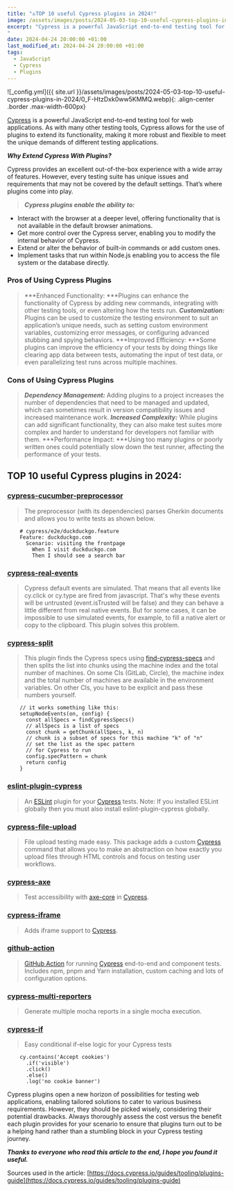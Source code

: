 ```yaml
---
title: "🔝TOP 10 useful Cypress plugins in 2024!"
image: /assets/images/posts/2024-05-03-top-10-useful-cypress-plugins-in-2024
excerpt: "Cypress is a powerful JavaScript end-to-end testing tool for web applications. As with many other testing tools, Cypress allows for the use of plugins to extend its functionality, making it more robust and flexible to meet the unique demands of different testing applications...
"
date: 2024-04-24 20:00:00 +01:00
last_modified_at: 2024-04-24 20:00:00 +01:00
tags:
  - JavaScript
  - Cypress
  - Plugins
---
```


![_config.yml]({{ site.url }}/assets/images/posts/2024-05-03-top-10-useful-cypress-plugins-in-2024/0_F-HtzDxk0ww5KMMQ.webp){: .align-center .border .max-width-600px}

[Cypress](https://www.cypress.io/) is a powerful JavaScript end-to-end testing tool for web applications. As with many other testing tools, Cypress allows for the use of plugins to extend its functionality, making it more robust and flexible to meet the unique demands of different testing applications.

***Why Extend Cypress With Plugins?***

Cypress provides an excellent out-of-the-box experience with a wide array of features. However, every testing suite has unique issues and requirements that may not be covered by the default settings. That’s where plugins come into play.
> ***Cypress plugins enable the ability to:***
- Interact with the browser at a deeper level, offering functionality that is not available in the default browser animations.
- Get more control over the Cypress server, enabling you to modify the internal behavior of Cypress.
- Extend or alter the behavior of built-in commands or add custom ones.
- Implement tasks that run within Node.js enabling you to access the file system or the database directly.

### Pros of Using Cypress Plugins
> ***Enhanced Functionality: ***Plugins can enhance the functionality of Cypress by adding new commands, integrating with other testing tools, or even altering how the tests run.
> ***Customization:*** Plugins can be used to customize the testing environment to suit an application’s unique needs, such as setting custom environment variables, customizing error messages, or configuring advanced stubbing and spying behaviors.
> ***Improved Efficiency: ***Some plugins can improve the efficiency of your tests by doing things like clearing app data between tests, automating the input of test data, or even parallelizing test runs across multiple machines.

### Cons of Using Cypress Plugins
> ***Dependency Management:*** Adding plugins to a project increases the number of dependencies that need to be managed and updated, which can sometimes result in version compatibility issues and increased maintenance work.
> ***Increased Complexity:*** While plugins can add significant functionality, they can also make test suites more complex and harder to understand for developers not familiar with them.
> ***Performance Impact: ***Using too many plugins or poorly written ones could potentially slow down the test runner, affecting the performance of your tests.

## TOP 10 useful Cypress plugins in 2024:

### [cypress-cucumber-preprocessor](https://github.com/badeball/cypress-cucumber-preprocessor)
> The preprocessor (with its dependencies) parses Gherkin documents and allows you to write tests as shown below.

```
    # cypress/e2e/duckduckgo.feature
    Feature: duckduckgo.com
      Scenario: visiting the frontpage
        When I visit duckduckgo.com
        Then I should see a search bar
```

### [cypress-real-events](https://github.com/dmtrKovalenko/cypress-real-events)
> Cypress default events are simulated. That means that all events like cy.click or cy.type are fired from javascript. That's why these events will be untrusted (event.isTrusted will be false) and they can behave a little different from real native events. But for some cases, it can be impossible to use simulated events, for example, to fill a native alert or copy to the clipboard. This plugin solves this problem.

### [cypress-split](https://github.com/bahmutov/cypress-split)
> This plugin finds the Cypress specs using [find-cypress-specs](https://github.com/bahmutov/find-cypress-specs) and then splits the list into chunks using the machine index and the total number of machines. On some CIs (GitLab, Circle), the machine index and the total number of machines are available in the environment variables. On other CIs, you have to be explicit and pass these numbers yourself.

```
    // it works something like this:
    setupNodeEvents(on, config) {
      const allSpecs = findCypressSpecs()
      // allSpecs is a list of specs
      const chunk = getChunk(allSpecs, k, n)
      // chunk is a subset of specs for this machine "k" of "n"
      // set the list as the spec pattern
      // for Cypress to run
      config.specPattern = chunk
      return config
    }
```

### [eslint-plugin-cypress](https://github.com/cypress-io/eslint-plugin-cypress#readme)
> An [ESLint](https://eslint.org/) plugin for your [Cypress](https://cypress.io/) tests.
Note: If you installed ESLint globally then you must also install eslint-plugin-cypress globally.

### [cypress-file-upload](https://github.com/abramenal/cypress-file-upload#readme)
> File upload testing made easy.
This package adds a custom [Cypress](https://cypress.io/) command that allows you to make an abstraction on how exactly you upload files through HTML controls and focus on testing user workflows.

### [cypress-axe](https://github.com/component-driven/cypress-axe)
> Test accessibility with [axe-core](https://github.com/dequelabs/axe-core) in [Cypress](https://cypress.io/).

### [cypress-iframe](https://gitlab.com/kgroat/cypress-iframe#readme)
> Adds iframe support to [Cypress](https://www.cypress.io/).

### [github-action](https://github.com/cypress-io/github-action)
> [GitHub Action](https://docs.github.com/en/actions) for running [Cypress](https://www.cypress.io/) end-to-end and component tests. Includes npm, pnpm and Yarn installation, custom caching and lots of configuration options.

### [cypress-multi-reporters](https://github.com/YOU54F/cypress-plugins/tree/master/cypress-multi-reporters)
> Generate multiple mocha reports in a single mocha execution.

### [cypress-if](https://github.com/bahmutov/cypress-if#readme)
> Easy conditional if-else logic for your Cypress tests

```
    cy.contains('Accept cookies')
      .if('visible')
      .click()
      .else()
      .log('no cookie banner')
```

Cypress plugins open a new horizon of possibilities for testing web applications, enabling tailored solutions to cater to various business requirements. However, they should be picked wisely, considering their potential drawbacks. Always thoroughly assess the cost versus the benefit each plugin provides for your scenario to ensure that plugins turn out to be a helping hand rather than a stumbling block in your Cypress testing journey.

***Thanks to everyone who read this article to the end, I hope you found it useful.***

Sources used in the article:
[https://docs.cypress.io/guides/tooling/plugins-guide](https://docs.cypress.io/guides/tooling/plugins-guide)